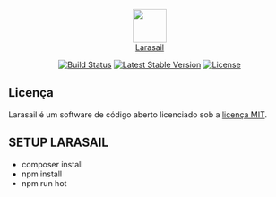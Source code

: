 <p align="center"><a href="https://laravel.com" target="_blank"><img width='60' src="https://i.ibb.co/vZ1ykKb/image-1.png"><br>Larasail</a></p>
<p align="center">
<a href="https://travis-ci.org/laravel/framework"><img src="https://travis-ci.org/laravel/framework.svg" alt="Build Status"></a>
<a href="https://packagist.org/packages/laravel/framework"><img src="https://img.shields.io/packagist/v/laravel/framework" alt="Latest Stable Version"></a>
<a href="https://packagist.org/packages/laravel/framework"><img src="https://img.shields.io/packagist/l/laravel/framework" alt="License"></a>
</p>

## Licença

Larasail é um software de código aberto licenciado sob a [licença MIT](https://opensource.org/licenses/MIT).

## SETUP LARASAIL

- composer install
- npm install
- npm run hot
